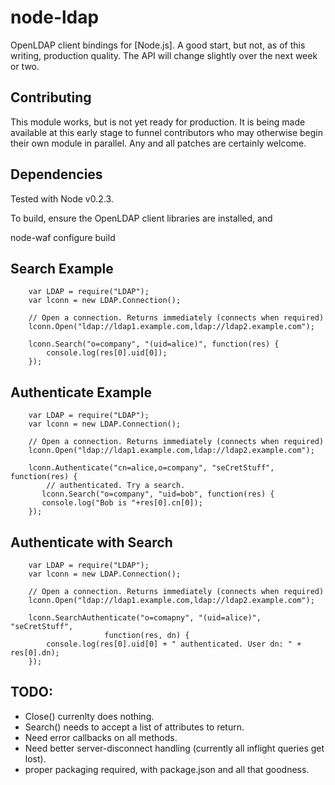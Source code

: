 node-ldap
=========

OpenLDAP client bindings for [Node.js]. A good start, but not, as of
this writing, production quality. The API will change slightly over
the next week or two.

Contributing
------------

This module works, but is not yet ready for production. It is being
made available at this early stage to funnel contributors who may
otherwise begin their own module in parallel. Any and all patches are
certainly welcome.

Dependencies
------------

Tested with Node v0.2.3.

To build, ensure the OpenLDAP client libraries are installed, and

   node-waf configure build

Search Example
--------------

        var LDAP = require("LDAP");
        var lconn = new LDAP.Connection();
        
        // Open a connection. Returns immediately (connects when required)
        lconn.Open("ldap://ldap1.example.com,ldap://ldap2.example.com");

        lconn.Search("o=company", "(uid=alice)", function(res) {
            console.log(res[0].uid[0]);
        }); 

Authenticate Example
--------------------

        var LDAP = require("LDAP");
        var lconn = new LDAP.Connection();

        // Open a connection. Returns immediately (connects when required)
        lconn.Open("ldap://ldap1.example.com,ldap://ldap2.example.com");

        lconn.Authenticate("cn=alice,o=company", "seCretStuff", function(res) {
            // authenticated. Try a search.
           lconn.Search("o=company", "uid=bob", function(res) {
           console.log("Bob is "+res[0].cn[0]);
        });                                        

Authenticate with Search
------------------------

        var LDAP = require("LDAP");
        var lconn = new LDAP.Connection();

        // Open a connection. Returns immediately (connects when required)
        lconn.Open("ldap://ldap1.example.com,ldap://ldap2.example.com");

        lconn.SearchAuthenticate("o=comapny", "(uid=alice)", "seCretStuff",
                         function(res, dn) {
            console.log(res[0].uid[0] + " authenticated. User dn: " + res[0].dn);
        });


TODO:
-----

* Close() currenlty does nothing.
* Search() needs to accept a list of attributes to return.
* Need error callbacks on all methods.
* Need better server-disconnect handling (currently all inflight
  queries get lost).
* proper packaging required, with package.json and all that goodness.

